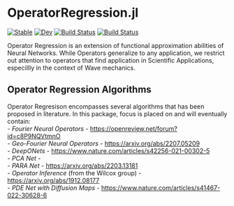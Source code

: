 # OperatorRegression.jl

[![Stable](https://img.shields.io/badge/docs-stable-blue.svg)](https://dynamic-queries.github.io/WaveSurrogates.jl.jl/stable/)
[![Dev](https://img.shields.io/badge/docs-dev-blue.svg)](https://dynamic-queries.github.io/WaveSurrogates.jl.jl/dev/)
[![Build Status](https://github.com/dynamic-queries/WaveSurrogates.jl.jl/actions/workflows/CI.yml/badge.svg?branch=main)](https://github.com/dynamic-queries/WaveSurrogates.jl.jl/actions/workflows/CI.yml?query=branch%3Amain)
[![Build Status](https://travis-ci.com/dynamic-queries/WaveSurrogates.jl.jl.svg?branch=main)](https://travis-ci.com/dynamic-queries/WaveSurrogates.jl.jl)

Operator Regression is an extension of functional approximation abilities of Neural Networks. While Operators generalize to any application, we restrict out attention to operators that find application in Scientific Applications, especillly in the context of Wave mechanics.
 
## Operator Regression Algorithms
Operator Regresison encompasses several algorithms that has been proposed in literature. In this package, focus is placed on and will eventually contain: \
    - *Fourier Neural Operators* - https://openreview.net/forum?id=c8P9NQVtmnO \
    - *Geo-Fourier Neural Operators* - https://arxiv.org/abs/2207.05209 \
    - *DeepONets* - https://www.nature.com/articles/s42256-021-00302-5 \
    - *PCA Net* - \
    - *PARA Net* - https://arxiv.org/abs/2203.13181 \
    - *Operator Inference* (from the Wilcox group) - https://arxiv.org/abs/1912.08177 \
    - *PDE Net with Diffusion Maps* - https://www.nature.com/articles/s41467-022-30628-6 

